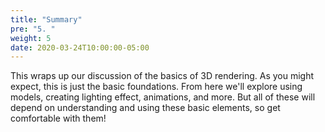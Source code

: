 ```yaml
---
title: "Summary"
pre: "5. "
weight: 5
date: 2020-03-24T10:00:00-05:00
---
```


This wraps up our discussion of the basics of 3D rendering.  As you might expect, this is just the basic foundations.  From here we'll explore using models, creating lighting effect, animations, and more.  But all of these will depend on understanding and using these basic elements, so get comfortable with them!